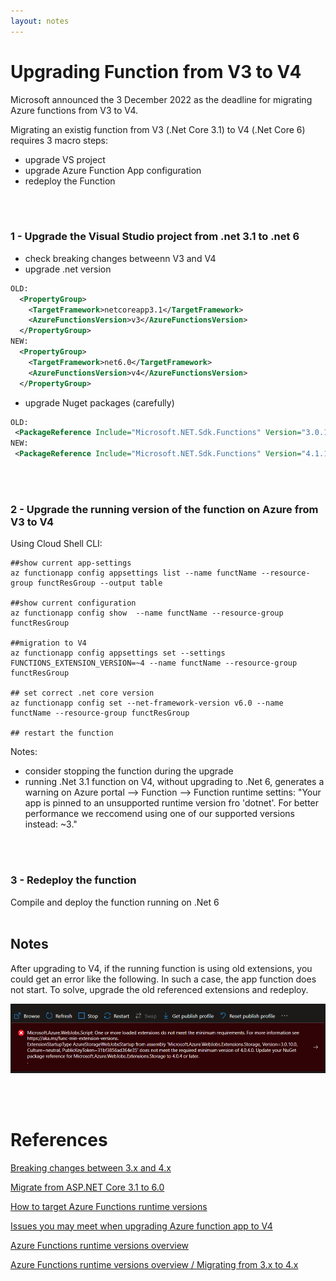 ```yaml
---
layout: notes
---
```


# Upgrading Function from V3 to V4

Microsoft announced the 3 December 2022 as the deadline for migrating Azure functions from V3 to V4.

Migrating an existig function from V3 (.Net Core 3.1) to V4 (.Net Core 6) requires 3 macro steps:
 - upgrade VS project
 - upgrade Azure Function App configuration
 - redeploy the Function
<br/>
<br/>

### 1 - Upgrade the Visual Studio project from .net 3.1 to .net 6

- check breaking changes betweenn V3 and V4
- upgrade .net version
```xml
OLD:
  <PropertyGroup>
    <TargetFramework>netcoreapp3.1</TargetFramework>
    <AzureFunctionsVersion>v3</AzureFunctionsVersion>
  </PropertyGroup>
NEW: 
  <PropertyGroup>
    <TargetFramework>net6.0</TargetFramework>
    <AzureFunctionsVersion>v4</AzureFunctionsVersion>
  </PropertyGroup>
```

 - upgrade Nuget packages (carefully)

```xml
OLD:
 <PackageReference Include="Microsoft.NET.Sdk.Functions" Version="3.0.13" />
NEW:
 <PackageReference Include="Microsoft.NET.Sdk.Functions" Version="4.1.1" />
```
<br/>
<br/>

### 2 - Upgrade the running version of the function on Azure from V3 to V4
Using Cloud Shell CLI:

```shell
##show current app-settings
az functionapp config appsettings list --name functName --resource-group functResGroup --output table

##show current configuration
az functionapp config show  --name functName --resource-group functResGroup 

##migration to V4
az functionapp config appsettings set --settings FUNCTIONS_EXTENSION_VERSION=~4 --name functName --resource-group functResGroup

## set correct .net core version
az functionapp config set --net-framework-version v6.0 --name functName --resource-group functResGroup

## restart the function
```

Notes:
 - consider stopping the function during the upgrade
 - running .Net 3.1 function on V4, without upgrading to .Net 6, generates a warning on Azure portal --> Function --> Function runtime settins: "Your app is pinned to an unsupported runtime version fro 'dotnet'. For better performance we reccomend using one of our supported versions instead: ~3."
<br/>
<br/>


### 3 - Redeploy the function 
Compile and deploy the function running on .Net 6
<br/> 
<br/>


## Notes

After upgrading to V4, if the running function is using old extensions, you could get an error like the following. In such a case, the app function does not start. To solve, upgrade the old referenced extensions and redeploy.  
  
![functions_v3_to_v4](imgs/functions_v3_to_v4_001.png)


<br/> 
<br/>


# References

[Breaking changes between 3.x and 4.x](https://docs.microsoft.com/en-us/azure/azure-functions/functions-versions?tabs=azure-cli%2Cin-process%2Cv4&pivots=programming-language-csharp#breaking-changes-between-3x-and-4x)

[Migrate from ASP.NET Core 3.1 to 6.0](https://docs.microsoft.com/en-us/aspnet/core/migration/31-to-60?view=aspnetcore-6.0&tabs=visual-studio)

[How to target Azure Functions runtime versions](https://docs.microsoft.com/en-us/azure/azure-functions/set-runtime-version)

[Issues you may meet when upgrading Azure function app to V4](https://techcommunity.microsoft.com/t5/apps-on-azure-blog/issues-you-may-meet-when-upgrading-azure-function-app-to-v4/ba-p/3288983)

[Azure Functions runtime versions overview](https://docs.microsoft.com/en-us/azure/azure-functions/functions-versions)

[Azure Functions runtime versions overview / Migrating from 3.x to 4.x](https://docs.microsoft.com/en-us/azure/azure-functions/functions-versions?tabs=azure-cli%2Cin-process%2Cv4&pivots=programming-language-csharp#migrating-from-3x-to-4x)

 
